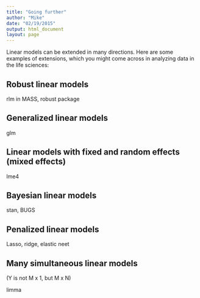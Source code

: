 ```yaml
---
title: "Going further"
author: "Mike"
date: "02/19/2015"
output: html_document
layout: page
---
```


Linear models can be extended in many directions. Here are some examples of extensions, which you might come across in analyzing data in the life sciences:

## Robust linear models

rlm in MASS, robust package

## Generalized linear models

glm

## Linear models with fixed and random effects (mixed effects)

lme4

## Bayesian linear models

stan, BUGS

## Penalized linear models

Lasso, ridge, elastic neet

## Many simultaneous linear models

(Y is not M x 1, but M x N)

limma
